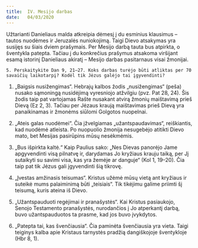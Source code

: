```yaml
---
title:  IV. Mesijo darbas
date:   04/03/2020
---
```


Užtarianti Danieliaus malda atkreipia dėmesį į du esminius klausimus – tautos nuodėmes ir Jeruzalės nuniokojimą. Taigi Dievo atsakymas yra susijęs su šiais dviem prašymais. Per Mesijo darbą tauta bus atpirkta, o šventykla patepta. Tačiau į du konkrečius prašymus atsakoma viršijant esamą istorinį Danieliaus akiratį – Mesijo darbas pasitarnaus visai žmonijai.

`5. Perskaitykite Dan 9, 21–27. Koks darbas turėjo būti atliktas per 70 savaičių laikotarpį? Kodėl tik Jėzus galėjo tai įgyvendinti?`
														
1. „Baigsis nusižengimas“. Hebrajų kalbos žodis „nusižengimas“ (peša) nusako sąmoningą nusidėjimą vyresniojo atžvilgiu (pvz. Pat 28, 24). Šis žodis taip pat vartojamas Rašte nusakant atvirą žmonių maištavimą prieš Dievą (Ez 2, 3). Tačiau per Jėzaus kraują maištavimas prieš Dievą yra panaikinamas ir žmonėms siūlomi Golgotos nuopelnai.

2. „Ateis galas nuodėmei“. Čia įžvelgiamas „užantspaudavimas“, reiškiantis, kad nuodėmė atleista. Po nuopuolio žmonija nesugebėjo atitikti Dievo mato, bet Mesijas pasirūpins mūsų nesėkmėmis.

3. „Bus išpirkta kaltė.“ Kaip Paulius sako: „Nes Dievas panorėjo Jame apgyvendinti visą pilnatvę ir, darydamas Jo kryžiaus krauju taiką, per Jį sutaikyti su savimi visa, kas yra žemėje ar danguje“ (Kol 1, 19–20). Čia taip pat tik Jėzus gali įgyvendinti šią tikrovę.

4. „Įvestas amžinasis teisumas“. Kristus užėmė mūsų vietą ant kryžiaus ir suteikė mums palaiminimą būti „teisiais“. Tik tikėjimu galime priimti šį teisumą, kuris ateina iš Dievo.

5. „Užantspauduoti regėjimai ir pranašystės“. Kai Kristus pasiaukojo, Senojo Testamento pranašystės, nurodančios į Jo atperkantį darbą, buvo užantspauduotos ta prasme, kad jos buvo įvykdytos.

6. „Patepta tai, kas švenčiausia“. Čia paminėta švenčiausia yra vieta. Taigi teiginys kalba apie Kristaus tarnystės pradžią dangiškojoje šventykloje (Hbr 8, 1).
